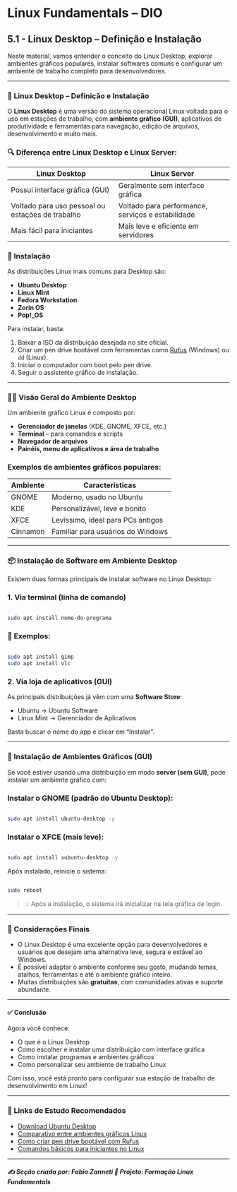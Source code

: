 # Linux Fundamentals – DIO

## 5.1 - Linux Desktop – Definição e Instalação

Neste material, vamos entender o conceito do Linux Desktop, explorar ambientes gráficos populares, instalar softwares comuns e configurar um ambiente de trabalho completo para desenvolvedores.

---

### 🧭 Linux Desktop – Definição e Instalação

O **Linux Desktop** é uma versão do sistema operacional Linux voltada para o uso em estações de trabalho, com **ambiente gráfico (GUI)**, aplicativos de produtividade e ferramentas para navegação, edição de arquivos, desenvolvimento e muito mais.

### 🔍 Diferença entre Linux Desktop e Linux Server:

| Linux Desktop         | Linux Server           |
|----------------------|------------------------|
| Possui interface gráfica (GUI) | Geralmente sem interface gráfica |
| Voltado para uso pessoal ou estações de trabalho | Voltado para performance, serviços e estabilidade |
| Mais fácil para iniciantes | Mais leve e eficiente em servidores |

### 🧱 Instalação

As distribuições Linux mais comuns para Desktop são:

- **Ubuntu Desktop**
- **Linux Mint**
- **Fedora Workstation**
- **Zorin OS**
- **Pop!_OS**

Para instalar, basta:

1. Baixar a ISO da distribuição desejada no site oficial.
2. Criar um pen drive bootável com ferramentas como [Rufus](https://rufus.ie/) (Windows) ou `dd` (Linux).
3. Iniciar o computador com boot pelo pen drive.
4. Seguir o assistente gráfico de instalação.

---

### 🧑‍💻 Visão Geral do Ambiente Desktop

Um ambiente gráfico Linux é composto por:

- **Gerenciador de janelas** (KDE, GNOME, XFCE, etc.)
- **Terminal** – para comandos e scripts
- **Navegador de arquivos**
- **Painéis, menu de aplicativos e área de trabalho**

### Exemplos de ambientes gráficos populares:

| Ambiente | Características                 |
|----------|---------------------------------|
| GNOME    | Moderno, usado no Ubuntu        |
| KDE      | Personalizável, leve e bonito   |
| XFCE     | Levíssimo, ideal para PCs antigos |
| Cinnamon | Familiar para usuários do Windows |

---

### 📦 Instalação de Software em Ambiente Desktop

Existem duas formas principais de instalar software no Linux Desktop:

### 1. Via terminal (linha de comando)

```bash

sudo apt install nome-do-programa

```

### 📌 Exemplos:

```bash

sudo apt install gimp
sudo apt install vlc

```

### 2. Via loja de aplicativos (GUI)

As principais distribuições já vêm com uma **Software Store**:

* Ubuntu → Ubuntu Software
* Linux Mint → Gerenciador de Aplicativos

Basta buscar o nome do app e clicar em “Instalar”.

---

### 🎨 Instalação de Ambientes Gráficos (GUI)

Se você estiver usando uma distribuição em modo **server (sem GUI)**, pode instalar um ambiente gráfico com:

### Instalar o GNOME (padrão do Ubuntu Desktop):

```bash

sudo apt install ubuntu-desktop -y

```

### Instalar o XFCE (mais leve):

```bash

sudo apt install xubuntu-desktop -y

```

Após instalado, reinicie o sistema:

```bash

sudo reboot

```

> 💡 Após a instalação, o sistema irá inicializar na tela gráfica de login.

---

### 🧠 Considerações Finais

* O Linux Desktop é uma excelente opção para desenvolvedores e usuários que desejam uma alternativa leve, segura e estável ao Windows.
* É possível adaptar o ambiente conforme seu gosto, mudando temas, atalhos, ferramentas e até o ambiente gráfico inteiro.
* Muitas distribuições são **gratuitas**, com comunidades ativas e suporte abundante.

---

#### ✅ Conclusão

Agora você conhece:

* O que é o Linux Desktop
* Como escolher e instalar uma distribuição com interface gráfica
* Como instalar programas e ambientes gráficos
* Como personalizar seu ambiente de trabalho Linux

Com isso, você está pronto para configurar sua estação de trabalho de desenvolvimento em Linux!

---

### 🔗 Links de Estudo Recomendados

* [Download Ubuntu Desktop](https://ubuntu.com/download/desktop)
* [Comparativo entre ambientes gráficos Linux](https://bfnetworks.com.br/melhores-ambientes-graficos-para-linux/)
* [Como criar pen drive bootável com Rufus](https://www.tecmundo.com.br/software/241832-windows-11-criar-pendrive-via-rufus-driblar-requisitos.htm)
* [Comandos básicos para iniciantes no Linux](https://www.hostinger.com/br/tutoriais/comandos-linux)

---

##### ✍️ Seção criada por: Fabio Zanneti 🎯 Projeto: Formação Linux Fundamentals